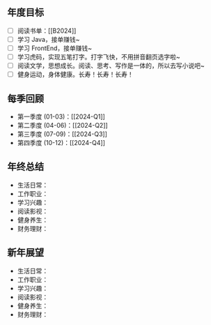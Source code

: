 ## 年度目标

- [ ] 阅读书单：[[B2024]]
- [ ] 学习 Java，接单赚钱~
- [ ] 学习 FrontEnd，接单赚钱~
- [ ] 学习虎码，实现五笔打字。打字飞快，不用拼音翻页选字啦~
- [ ] 阅读文学，思想成长。阅读、思考、写作是一体的，所以去写小说吧~
- [ ] 健身运动，身体健康。长寿！长寿！长寿！

## 每季回顾

- 第一季度 (01-03)：[[2024-Q1]]
- 第二季度 (04-06)：[[2024-Q2]]
- 第三季度 (07-09)：[[2024-Q3]]
- 第四季度 (10-12)：[[2024-Q4]]

## 年终总结

- 生活日常：
- 工作职业：
- 学习兴趣：
- 阅读影视：
- 健身养生：
- 财务理财：

## 新年展望

- 生活日常：
- 工作职业：
- 学习兴趣：
- 阅读影视：
- 健身养生：
- 财务理财：
